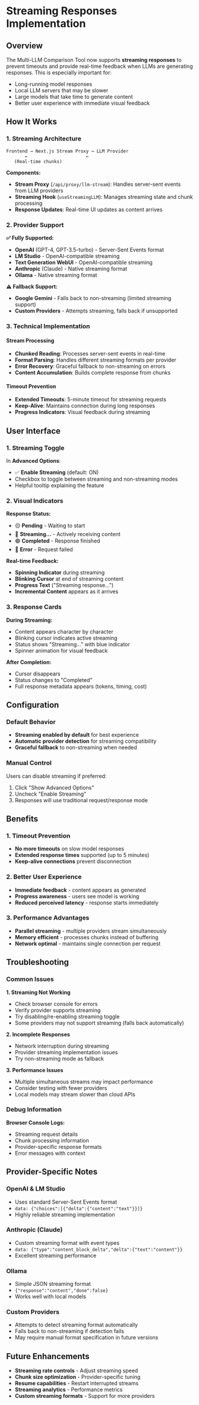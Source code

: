 # Streaming Responses Implementation

## Overview

The Multi-LLM Comparison Tool now supports **streaming responses** to prevent timeouts and provide real-time feedback when LLMs are generating responses. This is especially important for:

- Long-running model responses
- Local LLM servers that may be slower
- Large models that take time to generate content
- Better user experience with immediate visual feedback

## How It Works

### 1. Streaming Architecture

```
Frontend → Next.js Stream Proxy → LLM Provider
       ←                      ←
   (Real-time chunks)
```

**Components:**
- **Stream Proxy** (`/api/proxy/llm-stream`): Handles server-sent events from LLM providers
- **Streaming Hook** (`useStreamingLLM`): Manages streaming state and chunk processing
- **Response Updates**: Real-time UI updates as content arrives

### 2. Provider Support

**✅ Fully Supported:**
- **OpenAI** (GPT-4, GPT-3.5-turbo) - Server-Sent Events format
- **LM Studio** - OpenAI-compatible streaming
- **Text Generation WebUI** - OpenAI-compatible streaming
- **Anthropic** (Claude) - Native streaming format
- **Ollama** - Native streaming format

**⚠️ Fallback Support:**
- **Google Gemini** - Falls back to non-streaming (limited streaming support)
- **Custom Providers** - Attempts streaming, falls back if unsupported

### 3. Technical Implementation

#### Stream Processing
- **Chunked Reading**: Processes server-sent events in real-time
- **Format Parsing**: Handles different streaming formats per provider
- **Error Recovery**: Graceful fallback to non-streaming on errors
- **Content Accumulation**: Builds complete response from chunks

#### Timeout Prevention
- **Extended Timeouts**: 5-minute timeout for streaming requests
- **Keep-Alive**: Maintains connection during long responses
- **Progress Indicators**: Visual feedback during streaming

## User Interface

### 1. Streaming Toggle

In **Advanced Options**:
- ✅ **Enable Streaming** (default: ON)
- Checkbox to toggle between streaming and non-streaming modes
- Helpful tooltip explaining the feature

### 2. Visual Indicators

**Response Status:**
- 🟡 **Pending** - Waiting to start
- 🔵 **Streaming...** - Actively receiving content
- 🟢 **Completed** - Response finished
- 🔴 **Error** - Request failed

**Real-time Feedback:**
- **Spinning Indicator** during streaming
- **Blinking Cursor** at end of streaming content
- **Progress Text** ("Streaming response...")
- **Incremental Content** appears as it arrives

### 3. Response Cards

**During Streaming:**
- Content appears character by character
- Blinking cursor indicates active streaming
- Status shows "Streaming..." with blue indicator
- Spinner animation for visual feedback

**After Completion:**
- Cursor disappears
- Status changes to "Completed" 
- Full response metadata appears (tokens, timing, cost)

## Configuration

### Default Behavior
- **Streaming enabled by default** for best experience
- **Automatic provider detection** for streaming compatibility
- **Graceful fallback** to non-streaming when needed

### Manual Control
Users can disable streaming if preferred:
1. Click "Show Advanced Options"
2. Uncheck "Enable Streaming"
3. Responses will use traditional request/response mode

## Benefits

### 1. Timeout Prevention
- **No more timeouts** on slow model responses
- **Extended response times** supported (up to 5 minutes)
- **Keep-alive connections** prevent disconnection

### 2. Better User Experience
- **Immediate feedback** - content appears as generated
- **Progress awareness** - users see model is working
- **Reduced perceived latency** - response starts immediately

### 3. Performance Advantages
- **Parallel streaming** - multiple providers stream simultaneously
- **Memory efficient** - processes chunks instead of buffering
- **Network optimal** - maintains single connection per request

## Troubleshooting

### Common Issues

**1. Streaming Not Working**
- Check browser console for errors
- Verify provider supports streaming
- Try disabling/re-enabling streaming toggle
- Some providers may not support streaming (falls back automatically)

**2. Incomplete Responses**
- Network interruption during streaming
- Provider streaming implementation issues
- Try non-streaming mode as fallback

**3. Performance Issues**
- Multiple simultaneous streams may impact performance
- Consider testing with fewer providers
- Local models may stream slower than cloud APIs

### Debug Information

**Browser Console Logs:**
- Streaming request details
- Chunk processing information
- Provider-specific response formats
- Error messages with context

## Provider-Specific Notes

### OpenAI & LM Studio
- Uses standard Server-Sent Events format
- `data: {"choices":[{"delta":{"content":"text"}}]}`
- Highly reliable streaming implementation

### Anthropic (Claude)
- Custom streaming format with event types
- `data: {"type":"content_block_delta","delta":{"text":"content"}}`
- Excellent streaming performance

### Ollama
- Simple JSON streaming format
- `{"response":"content","done":false}`
- Works well with local models

### Custom Providers
- Attempts to detect streaming format automatically
- Falls back to non-streaming if detection fails
- May require manual format specification in future versions

## Future Enhancements

- **Streaming rate controls** - Adjust streaming speed
- **Chunk size optimization** - Provider-specific tuning
- **Resume capabilities** - Restart interrupted streams
- **Streaming analytics** - Performance metrics
- **Custom streaming formats** - Support for more providers
